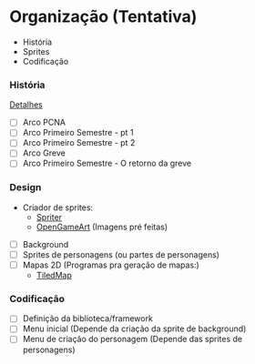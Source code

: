 # Organização (Tentativa)

- História
- Sprites
- Codificação

### História
[Detalhes](projeto.md)
- [ ] Arco PCNA
- [ ] Arco Primeiro Semestre - pt 1
- [ ] Arco Primeiro Semestre - pt 2
- [ ] Arco Greve
- [ ] Arco Primeiro Semestre - O retorno da greve

### Design
- Criador de sprites:
    - [Spriter](http://www.brashmonkey.com)
    - [OpenGameArt](http://www.opengameart.com) (Imagens pré feitas)
- [ ] Background
- [ ] Sprites de personagens (ou partes de personagens)
- [ ] Mapas 2D (Programas pra geração de mapas:)
    - [TiledMap](http://www.mapeditor.org)

### Codificação
- [ ] Definição da biblioteca/framework
- [ ] Menu inicial (Depende da criação da sprite de background)
- [ ] Menu de criação do personagem (Depende das sprites de personagens)
